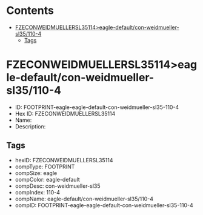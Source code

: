 



Contents
========

* [FZECONWEIDMUELLERSL35114>eagle-default/con-weidmueller-sl35/110-4](#fzeconweidmuellersl35114eagle-defaultcon-weidmueller-sl35110-4)
	* [Tags](#tags)

# FZECONWEIDMUELLERSL35114>eagle-default/con-weidmueller-sl35/110-4

- ID: FOOTPRINT-eagle-eagle-default-con-weidmueller-sl35-110-4
- Hex ID: FZECONWEIDMUELLERSL35114
- Name: 
- Description: 

## Tags

- hexID: FZECONWEIDMUELLERSL35114
- oompType: FOOTPRINT
- oompSize: eagle
- oompColor: eagle-default
- oompDesc: con-weidmueller-sl35
- oompIndex: 110-4
- oompName: eagle-default/con-weidmueller-sl35/110-4
- oompID: FOOTPRINT-eagle-eagle-default-con-weidmueller-sl35-110-4
